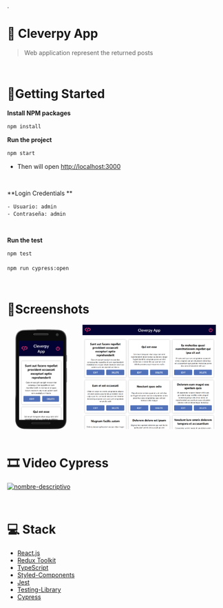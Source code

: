 .

# 📑 Cleverpy App

> Web application represent the returned posts

 </br>

# 💫Getting Started

**Install NPM packages**

```sh
npm install
```

**Run the project**

```sh
npm start
```

- Then will open [http://localhost:3000](http://localhost:3000)

<br/>

**Login Credentials **

```sh
- Usuario: admin
- Contraseña: admin
```

<br/>

**Run the test**

```sh
npm test

npm run cypress:open
```

<br/>

# 🎨Screenshots

<div align="center" >

<img  src="./src/assets/mobile.png" alt="App Image" width='120px' > 
  &nbsp  &nbsp &nbsp  &nbsp
 <img  src="./src/assets/pc.png" alt="App Image" width='310px' >
</div>

<br/>

# 🎞️ Video Cypress

[![nombre-descriptivo](https://img.youtube.com/vi/6HEEULa6qdo/hqdefault.jpg)](https://youtu.be/6HEEULa6qdo)

<br/>

# 💻 Stack

- [React.js](https://nextjs.org/)
- [Redux Toolkit](https://redux-toolkit.js.org/)
- [TypeScript](typescriptlang.org)
- [Styled-Components](https://styled-components.com/)
- [Jest](https://jestjs.io/)
- [Testing-Library](https://testing-library.com/)
- [Cypress](https://www.cypress.io/)

